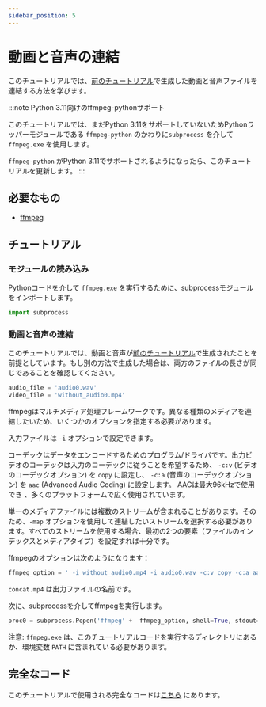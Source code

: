 ```yaml
---
sidebar_position: 5
---
```


# 動画と音声の連結

このチュートリアルでは、[前のチュートリアル](generate-video)で生成した動画と音声ファイルを連結する方法を学びます。

:::note Python 3.11向けのffmpeg-pythonサポート

このチュートリアルでは、まだPython 3.11をサポートしていないためPythonラッパーモジュールである `ffmpeg-python` のかわりに`subprocess` を介して `ffmpeg.exe` を使用します。

`ffmpeg-python` がPython 3.11でサポートされるようになったら、このチュートリアルを更新します。
:::

## 必要なもの

* [ffmpeg](https://ffmpeg.org/download.html)

## チュートリアル

### モジュールの読み込み

Pythonコードを介して `ffmpeg.exe` を実行するために、subprocessモジュールをインポートします。

```python
import subprocess
```

### 動画と音声の連結

このチュートリアルでは、動画と音声が[前のチュートリアル](generate-video)で生成されたことを前提としています。もし別の方法で生成した場合は、両方のファイルの長さが同じであることを確認してください。

```python
audio_file = 'audio0.wav'
video_file = 'without_audio0.mp4'
```

ffmpegはマルチメディア処理フレームワークです。異なる種類のメディアを連結したいため、いくつかのオプションを指定する必要があります。

入力ファイルは `-i` オプションで設定できます。

コーデックはデータをエンコードするためのプログラム/ドライバです。出力ビデオのコーデックは入力のコーデックに従うことを希望するため、 `-c:v` (ビデオのコーデックオプション) を `copy` に設定し、 `-c:a` (音声のコーデックオプション) を `aac` (Advanced Audio Coding) に設定します。 AACは最大96kHzで使用でき 
、多くのプラットフォームで広く使用されています。

単一のメディアファイルには複数のストリームが含まれることがあります。そのため、`-map` オプションを使用して連結したいストリームを選択する必要があります。すべてのストリームを使用する場合、最初の2つの要素（ファイルのインデックスとメディアタイプ）を設定すれば十分です。

ffmpegのオプションは次のようになります：

```python
ffmpeg_option = ' -i without_audio0.mp4 -i audio0.wav -c:v copy -c:a aac -map 0:v:0 -map 1:a:0 concat.mp4'
```

`concat.mp4` は出力ファイルの名前です。

次に、subprocessを介してffmpegを実行します。

```python
proc0 = subprocess.Popen('ffmpeg' +  ffmpeg_option, shell=True, stdout=subprocess.PIPE, stderr=subprocess.STDOUT)
```

注意: `ffmpeg.exe` は、このチュートリアルコードを実行するディレクトリにあるか、環境変数 `PATH` に含まれている必要があります。

## 完全なコード

このチュートリアルで使用される完全なコードは[こちら](https://github.com/Sensing-Dev/tutorials/blob/main/python/tutorial4_concat_video_and_audio.py) にあります。